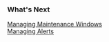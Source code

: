 ### What's Next

[Managing Maintenance Windows](https://docs.wavefront.com/maintenance_windows_managing.html)  
[Managing Alerts](https://docs.wavefront.com/alerts_managing.html)
